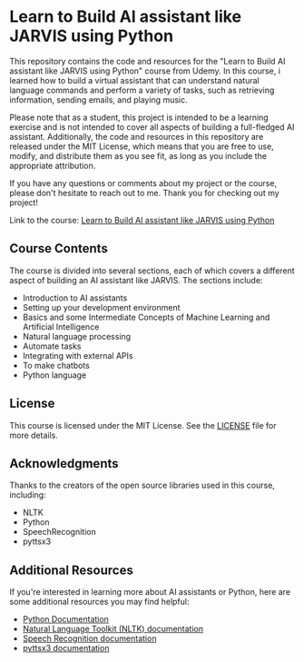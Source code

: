# Learn to Build AI assistant like JARVIS using Python
This repository contains the code and resources for the "Learn to Build AI assistant like JARVIS using Python" course from Udemy. In this course, i learned how to build a virtual assistant that can understand natural language commands and perform a variety of tasks, such as retrieving information, sending emails, and playing music.

Please note that as a student, this project is intended to be a learning exercise and is not intended to cover all aspects of building a full-fledged AI assistant. Additionally, the code and resources in this repository are released under the MIT License, which means that you are free to use, modify, and distribute them as you see fit, as long as you include the appropriate attribution.

If you have any questions or comments about my project or the course, please don't hesitate to reach out to me. Thank you for checking out my project!

Link to the course: [Learn to Build AI assistant like JARVIS using Python](https://www.udemy.com/share/103xKC3@cPwi5n1cpviutirPA1oH5QFMYpsKoVBTVpJrqcDoAUnyz1AnmQ16GdyIe_RgaSr/ "Learn to Build AI assistant like JARVIS using Python")

## Course Contents
The course is divided into several sections, each of which covers a different aspect of building an AI assistant like JARVIS. The sections include:

* Introduction to AI assistants
* Setting up your development environment
* Basics and some Intermediate Concepts of Machine Learning and Artificial Intelligence
* Natural language processing
* Automate tasks
* Integrating with external APIs
* To make chatbots
* Python language

## License
This course is licensed under the MIT License. See the [LICENSE](https://github.com/EduardoAPDias/Build-JARVIS-AI-Assistant-Python/blob/main/LICENSE "LICENSE") file for more details.

## Acknowledgments
Thanks to the creators of the open source libraries used in this course, including:

* NLTK
* Python
* SpeechRecognition
* pyttsx3

## Additional Resources
If you're interested in learning more about AI assistants or Python, here are some additional resources you may find helpful:
* [Python Documentation](https://docs.python.org/3/ "Python Documentation")
* [Natural Language Toolkit (NLTK) documentation](https://www.nltk.org "Natural Language Toolkit")
* [Speech Recognition documentation](https://pypi.org/project/SpeechRecognition/ "Speech Recognition")
* [pyttsx3 documentation](https://pyttsx3.readthedocs.io/en/latest/ "pyttsx3")
